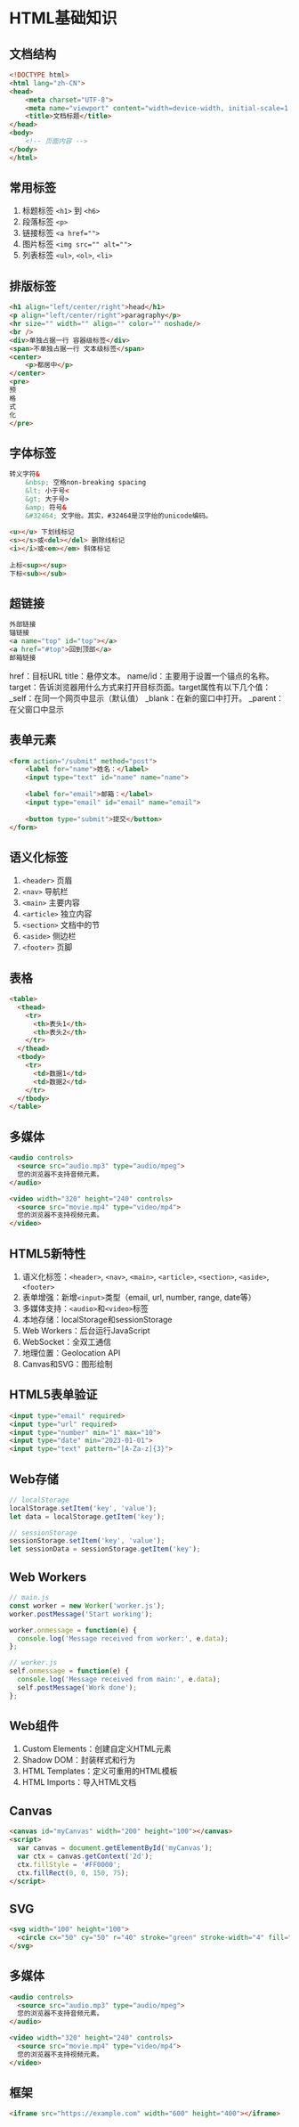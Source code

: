 # HTML基础知识

## 文档结构
```html
<!DOCTYPE html>
<html lang="zh-CN">
<head>
    <meta charset="UTF-8">
    <meta name="viewport" content="width=device-width, initial-scale=1.0">
    <title>文档标题</title>
</head>
<body>
    <!-- 页面内容 -->
</body>
</html>
```

## 常用标签
1. 标题标签 `<h1>` 到 `<h6>`
2. 段落标签 `<p>`
3. 链接标签 `<a href="">`
4. 图片标签 `<img src="" alt="">`
5. 列表标签 `<ul>`, `<ol>`, `<li>`

## 排版标签
```html
<h1 align="left/center/right">head</h1>
<p align="left/center/right">paragraphy</p>
<hr size="" width="" align="" color="" noshade/>
<br />
<div>单独占据一行 容器级标签</div>
<span>不单独占据一行 文本级标签</span>
<center>
    <p>都居中</p>
</center>
<pre>
预
格
式
化
</pre>
```

## 字体标签
```html
转义字符&
    &nbsp; 空格non-breaking spacing
    &lt; 小于号<
    &gt; 大于号>
    &amp; 符号&
    &#32464; 文字绐。其实，#32464是汉字绐的unicode编码。
    
<u></u> 下划线标记
<s></s>或<del></del> 删除线标记
<i></i>或<em></em> 斜体标记
    
上标<sup></sup>
下标<sub></sub>
```

## 超链接
```html
外部链接
锚链接
<a name="top" id="top"></a>
<a href="#top">回到顶部</a>
邮箱链接
```
href：目标URL
title：悬停文本。
name/id：主要用于设置一个锚点的名称。
target：告诉浏览器用什么方式来打开目标页面。target属性有以下几个值：
_self：在同一个网页中显示（默认值）
_blank：在新的窗口中打开。
_parent：在父窗口中显示

## 表单元素
```html
<form action="/submit" method="post">
    <label for="name">姓名：</label>
    <input type="text" id="name" name="name">
    
    <label for="email">邮箱：</label>
    <input type="email" id="email" name="email">
    
    <button type="submit">提交</button>
</form>
```

## 语义化标签
1. `<header>` 页眉
2. `<nav>` 导航栏
3. `<main>` 主要内容
4. `<article>` 独立内容
5. `<section>` 文档中的节
6. `<aside>` 侧边栏
7. `<footer>` 页脚

## 表格
```html
<table>
  <thead>
    <tr>
      <th>表头1</th>
      <th>表头2</th>
    </tr>
  </thead>
  <tbody>
    <tr>
      <td>数据1</td>
      <td>数据2</td>
    </tr>
  </tbody>
</table>
```

## 多媒体
```html
<audio controls>
  <source src="audio.mp3" type="audio/mpeg">
  您的浏览器不支持音频元素。
</audio>

<video width="320" height="240" controls>
  <source src="movie.mp4" type="video/mp4">
  您的浏览器不支持视频元素。
</video>
```

## HTML5新特性
1. 语义化标签：`<header>`, `<nav>`, `<main>`, `<article>`, `<section>`, `<aside>`, `<footer>`
2. 表单增强：新增`<input>`类型（email, url, number, range, date等）
3. 多媒体支持：`<audio>`和`<video>`标签
4. 本地存储：localStorage和sessionStorage
5. Web Workers：后台运行JavaScript
6. WebSocket：全双工通信
7. 地理位置：Geolocation API
8. Canvas和SVG：图形绘制

## HTML5表单验证
```html
<input type="email" required>
<input type="url" required>
<input type="number" min="1" max="10">
<input type="date" min="2023-01-01">
<input type="text" pattern="[A-Za-z]{3}">
```

## Web存储
```javascript
// localStorage
localStorage.setItem('key', 'value');
let data = localStorage.getItem('key');

// sessionStorage
sessionStorage.setItem('key', 'value');
let sessionData = sessionStorage.getItem('key');
```

## Web Workers
```javascript
// main.js
const worker = new Worker('worker.js');
worker.postMessage('Start working');

worker.onmessage = function(e) {
  console.log('Message received from worker:', e.data);
};

// worker.js
self.onmessage = function(e) {
  console.log('Message received from main:', e.data);
  self.postMessage('Work done');
};
```

## Web组件
1. Custom Elements：创建自定义HTML元素
2. Shadow DOM：封装样式和行为
3. HTML Templates：定义可重用的HTML模板
4. HTML Imports：导入HTML文档

## Canvas
```html
<canvas id="myCanvas" width="200" height="100"></canvas>
<script>
  var canvas = document.getElementById('myCanvas');
  var ctx = canvas.getContext('2d');
  ctx.fillStyle = '#FF0000';
  ctx.fillRect(0, 0, 150, 75);
</script>
```

## SVG
```html
<svg width="100" height="100">
  <circle cx="50" cy="50" r="40" stroke="green" stroke-width="4" fill="yellow" />
</svg>
```

## 多媒体
```html
<audio controls>
  <source src="audio.mp3" type="audio/mpeg">
  您的浏览器不支持音频元素。
</audio>

<video width="320" height="240" controls>
  <source src="movie.mp4" type="video/mp4">
  您的浏览器不支持视频元素。
</video>
```

## 框架
```html
<iframe src="https://example.com" width="600" height="400"></iframe>
```